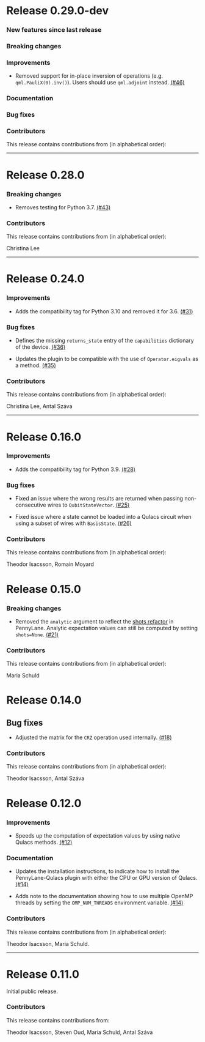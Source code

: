 # Release 0.29.0-dev

### New features since last release

### Breaking changes

### Improvements

* Removed support for in-place inversion of operations (e.g. `qml.PauliX(0).inv()`). Users should
  use `qml.adjoint` instead.
  [(#46)](https://github.com/PennyLaneAI/pennylane-qulacs/pull/46)

### Documentation

### Bug fixes

### Contributors

This release contains contributions from (in alphabetical order):

---

# Release 0.28.0

### Breaking changes

* Removes testing for Python 3.7.
  [(#43)](https://github.com/PennyLaneAI/pennylane-qulacs/pull/43)

### Contributors

This release contains contributions from (in alphabetical order):

Christina Lee

---

# Release 0.24.0

### Improvements

* Adds the compatibility tag for Python 3.10 and removed it for 3.6.
  [(#31)](https://github.com/PennyLaneAI/pennylane-qulacs/pull/31)

### Bug fixes

* Defines the missing `returns_state` entry of the `capabilities` dictionary of
  the device.
  [(#36)](https://github.com/PennyLaneAI/pennylane-qulacs/pull/36)

* Updates the plugin to be compatible with the use of `Operator.eigvals` as a method.
  [(#35)](https://github.com/PennyLaneAI/pennylane-qulacs/pull/35)

### Contributors

This release contains contributions from (in alphabetical order):

Christina Lee, Antal Száva

---

# Release 0.16.0

### Improvements

* Adds the compatibility tag for Python 3.9.
  [(#28)](https://github.com/PennyLaneAI/pennylane-qulacs/pull/28)
  
### Bug fixes

* Fixed an issue where the wrong results are returned when passing non-consecutive wires to `QubitStateVector`.
  [(#25)](https://github.com/PennyLaneAI/pennylane-qulacs/pull/25)

* Fixed issue where a state cannot be loaded into a Qulacs circuit when using a subset of wires with `BasisState`.
  [(#26)](https://github.com/PennyLaneAI/pennylane-qulacs/pull/26)

### Contributors

This release contains contributions from (in alphabetical order):

Theodor Isacsson, Romain Moyard

# Release 0.15.0

### Breaking changes

* Removed the `analytic` argument to reflect the [shots
  refactor](https://github.com/PennyLaneAI/pennylane/pull/1079) in PennyLane. Analytic expectation
  values can still be computed by setting `shots=None`.
  [(#21)](https://github.com/PennyLaneAI/pennylane-qulacs/pull/21)

### Contributors

This release contains contributions from (in alphabetical order):

Maria Schuld

# Release 0.14.0

## Bug fixes

* Adjusted the matrix for the `CRZ` operation used internally.
  [(#18)](https://github.com/PennyLaneAI/pennylane-qulacs/pull/18)

### Contributors

This release contains contributions from (in alphabetical order):

Theodor Isacsson, Antal Száva

# Release 0.12.0

### Improvements

* Speeds up the computation of expectation values by using native Qulacs methods.
  [(#12)](https://github.com/PennyLaneAI/pennylane-qulacs/pull/12)

### Documentation

* Updates the installation instructions, to indicate how to install the PennyLane-Qulacs
  plugin with either the CPU or GPU version of Qulacs.
  [(#14)](https://github.com/PennyLaneAI/pennylane-qulacs/pull/14)

* Adds note to the documentation showing how to use multiple OpenMP threads by setting the
  `OMP_NUM_THREADS` environment variable.
  [(#14)](https://github.com/PennyLaneAI/pennylane-qulacs/pull/14)

### Contributors

This release contains contributions from (in alphabetical order):

Theodor Isacsson, Maria Schuld.

---

# Release 0.11.0

Initial public release.

### Contributors

This release contains contributions from:

Theodor Isacsson, Steven Oud, Maria Schuld, Antal Száva
